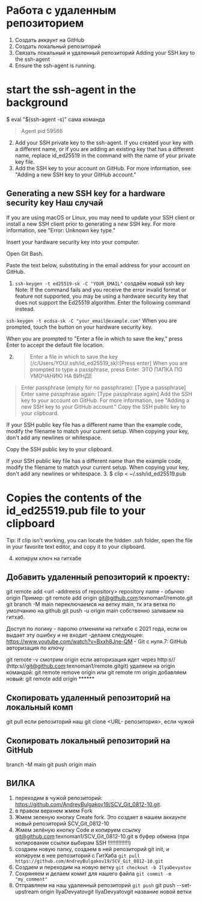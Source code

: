 # Работа с удаленным репозиторием
1. Создать аккаунт на GitHub
2. Создать локальный репозиторий
3. Связать локальный и удаленный репозиторий
Adding your SSH key to the ssh-agent
1. Ensure the ssh-agent is running. 
# start the ssh-agent in the background
$ eval "$(ssh-agent -s)" сама команда
> Agent pid 59566
2. Add your SSH private key to the ssh-agent. If you created your key with a different name, or if you are adding an existing key that has a different name, replace id_ed25519 in the command with the name of your private key file.
3. Add the SSH key to your account on GitHub. For more information, see "Adding a new SSH key to your GitHub account."


## Generating a new SSH key for a hardware security key  Наш случай
If you are using macOS or Linux, you may need to update your SSH client or install a new SSH client prior to generating a new SSH key. For more information, see "Error: Unknown key type."

Insert your hardware security key into your computer.

Open Git Bash.

Paste the text below, substituting in the email address for your account on GitHub.

1. `ssh-keygen -t ed25519-sk -C "YOUR_EMAIL"` создаём новый ssh key
Note: If the command fails and you receive the error invalid format or feature not supported, you may be using a hardware security key that does not support the Ed25519 algorithm. Enter the following command instead.

 `ssh-keygen -t ecdsa-sk -C "your_email@example.com"`
When you are prompted, touch the button on your hardware security key.

When you are prompted to "Enter a file in which to save the key," press Enter to accept the default file location.

2. > Enter a file in which to save the key (/c/Users/YOU/.ssh/id_ed25519_sk):[Press enter]
When you are prompted to type a passphrase, press Enter. ЭТО ПАПКА ПО УМОЧАНИЮ НА ВИНДЕ

> Enter passphrase (empty for no passphrase): [Type a passphrase]
> Enter same passphrase again: [Type passphrase again]
Add the SSH key to your account on GitHub. For more information, see "Adding a new SSH key to your GitHub account."
Copy the SSH public key to your clipboard.

If your SSH public key file has a different name than the example code, modify the filename to match your current setup. When copying your key, don't add any newlines or whitespace.

Copy the SSH public key to your clipboard.

If your SSH public key file has a different name than the example code, modify the filename to match your current setup. When copying your key, don't add any newlines or whitespace.
3. $ clip < ~/.ssh/id_ed25519.pub
  # Copies the contents of the id_ed25519.pub file to your clipboard
Tip: If clip isn't working, you can locate the hidden .ssh folder, open the file in your favorite text editor, and copy it to your clipboard.

4. копирум ключ на гитхабе

## Добавить удаленный репозиторий к проекту:    
git remote add <repository name> <url -addreess of repository> repository name - обычно origin
Пример: git remote add origin git@github.com:texnoman1/remote.git
git branch -M main переключаемся на ветку main, тк эта ветка по умолчанию на github
git push -u origin main собственно заливаем на гитхаб.


Доступ по логину - паролю отменили на гитхабе с 2021 года, если он выдает эту ошибку и не входит -делаем следующее:
https://www.youtube.com/watch?v=Bxxh8Jne-QM - Git с нуля.7: GitHub авторизация по ключу

git remote -v смотрим  origin 
если авторизация идет через http:s// (http:s//git@github.com:texnoman1/remote.gitgit)
удаляем на origin командой: 
git remote remove origin  или git remote rm origin
добавляем новый:
git remote add origin ******

## Скопировать удаленный репозиторий на локальный комп
git pull  если репозиторий наш 
git clone <URL- репозитория>, если чужой

## Скопировать локальный репозиторий на GitHub
branch -M main
git push  origin main

## ВИЛКА
1. переходим в чужой репозиторий: https://github.com/AndreyBulgakov19/SCV_Git_0812-10.git.
2. в правом верхнем жмем Fork
3. Жмем зеленую кнопку Create fork. Это создает в нашем аккаунте новый репозиторий SCV_Git_0812-10
4. Жмем зелёную кнопку Code  и копируем ссылку git@github.com:texnoman1/SCV_Git_0812-10.git в буфер обмена (при копировании ссылки выбирам SSH !!!!!!!!!!!!!!)
5. создаем новую папку, создаем в ней репозиторий git init, и копируем в нее репозиторий с ГитХаба `git pull https://github.com/AndreyBulgakov19/SCV_Git_0812-10.git`
6. Создаем и переходим на новую ветку `git checkout -b IlyaDevyatov`
7. Сохряняем и делаем комит для нашего файла `git commit -m "my_comment"`
8. Отправляем на наш удаленный репозиторий `git push` git push --set-upstream origin IlyaDevyatovgit
IlyaDevyatovgit название новой ветки









